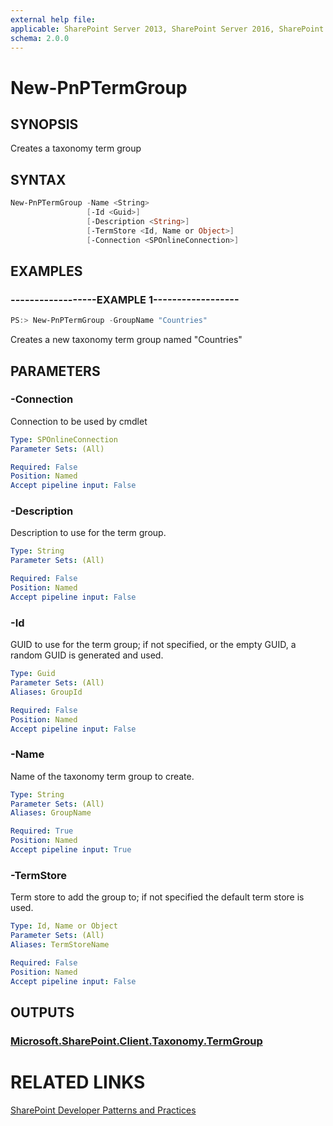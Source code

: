 ```yaml
---
external help file:
applicable: SharePoint Server 2013, SharePoint Server 2016, SharePoint Online
schema: 2.0.0
---
```

# New-PnPTermGroup

## SYNOPSIS
Creates a taxonomy term group

## SYNTAX 

```powershell
New-PnPTermGroup -Name <String>
                 [-Id <Guid>]
                 [-Description <String>]
                 [-TermStore <Id, Name or Object>]
                 [-Connection <SPOnlineConnection>]
```

## EXAMPLES

### ------------------EXAMPLE 1------------------
```powershell
PS:> New-PnPTermGroup -GroupName "Countries"
```

Creates a new taxonomy term group named "Countries"

## PARAMETERS

### -Connection
Connection to be used by cmdlet

```yaml
Type: SPOnlineConnection
Parameter Sets: (All)

Required: False
Position: Named
Accept pipeline input: False
```

### -Description
Description to use for the term group.

```yaml
Type: String
Parameter Sets: (All)

Required: False
Position: Named
Accept pipeline input: False
```

### -Id
GUID to use for the term group; if not specified, or the empty GUID, a random GUID is generated and used.

```yaml
Type: Guid
Parameter Sets: (All)
Aliases: GroupId

Required: False
Position: Named
Accept pipeline input: False
```

### -Name
Name of the taxonomy term group to create.

```yaml
Type: String
Parameter Sets: (All)
Aliases: GroupName

Required: True
Position: Named
Accept pipeline input: True
```

### -TermStore
Term store to add the group to; if not specified the default term store is used.

```yaml
Type: Id, Name or Object
Parameter Sets: (All)
Aliases: TermStoreName

Required: False
Position: Named
Accept pipeline input: False
```

## OUTPUTS

### [Microsoft.SharePoint.Client.Taxonomy.TermGroup](https://msdn.microsoft.com/en-us/library/microsoft.sharepoint.client.taxonomy.termgroup.aspx)

# RELATED LINKS

[SharePoint Developer Patterns and Practices](http://aka.ms/sppnp)